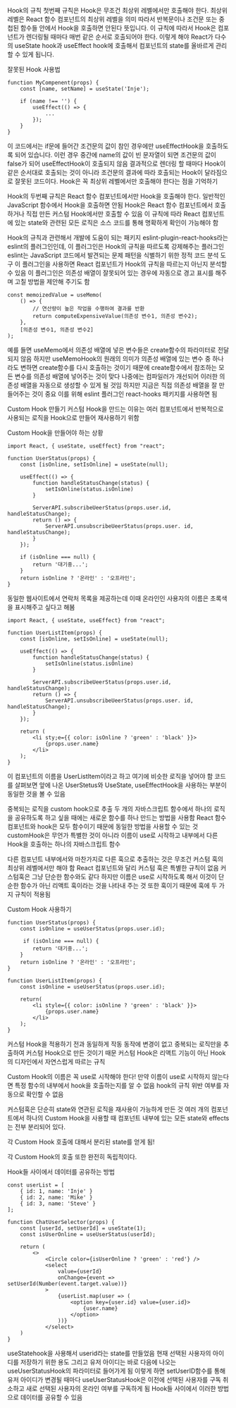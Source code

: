 Hook의 규칙
첫번째 규칙은 Hook은 무조건 최상위 레벨에서만 호출해야 한다.
최상위 레벨은  React 함수 컴포넌트의 최상위 레벨을 의미
따라서 반복문이나 조건문 또는 중첩된 함수들 안에서 Hook을 호출하면 안된다 뜻입니다.
이 규칙에 따라서 Hook은 컴포넌트가 렌더링될 때마다 매번 같은 순서로 호출되어야 한다.
이렇게 해야 React가 다수의 useState hook과 useEffect hook에 호출해서 컴포넌트의 state를 올바르게 관리할 수 있게 됩니다.
 
잘못된 Hook 사용법
```
function MyCompenent(props) {
    const [name, setName] = useState('Inje');

    if (name !== '') {
        useEffect(() => {
            ...
        });
    }
}
```
이 코드에서는 if문에 들어간 조건문의 값이 참인 경우에만 useEffectHook을 호출하도록 되어 있습니다.
이런 경우 중간에 name의 값이 빈 문자열이 되면 조건문의 값이 false가 되어 useEffectHook이 호출되지 않음
결과적으로 렌더링 할 때마다 Hook이 같은 순서대로 호출되는 것이 아니라 조건문의 결과에 따라 호출되는 Hook이 달라짐으로 잘못된 코드이다.
Hook은 꼭 최상위 레벨에서만 호출해야 한다는 점을 기억하기
 
Hook의 두번째 규칙은 React 함수 컴포넌트에서만 Hook을 호출해야 한다. 
일반적인 JavaScript 함수에서 Hook을 호출하면 안됨
Hook은 React 함수 컴포넌트에서 호출하거나 직접 만든 커스텀 Hook에서만 호출할 수 있음
이 규칙에 따라 React 컴포넌트에 있는 state와 관련된 모든 로직은 소스 코드를 통해 명확하게 확인이 가능해야 함
 
Hook의 규칙과 관련해서 개발에 도움이 되는 패키지
eslint-plugin-react-hooks라는 eslint의 플러그인인데, 이 플러그인은 Hook의 규칙을 따르도록 강제해주는 플러그인
eslint는 JavaScript 코드에서 발견되는 문제 패턴을 식별하기 위한 정적 코드 분석 도구
이 플러그인을 사용하면 React 컴포넌트가 Hook의 규칙을 따르는지 아닌지 분석할 수 있음
이 플러그인은 의존성 배열이 잘못되어 있는 경우에 자동으로 경고 표시를 해주며 고칠 방법을 제안해 주기도 함
 
```
const memoizedValue = useMemo(
    () => {
        // 연산량이 높은 작업을 수행하여 결과를 반환
        return computeExpensiveValue(의존성 변수1, 의존성 변수2);
    },
    [의존성 변수1, 의존성 변수2]
);
```
예를 들면 useMemo에서 의존성 배열에 넣은 변수들은 create함수의 파라미터로 전달되지 않음
하지만 useMemoHook의 원래의 의미가 의존성 배열에 있는 변수 중 하나라도 변하면 create함수를 다시 호출하는 것이기 때문에 create함수에서 참조하는 모든 변수를 의존성 배열에 넣어주는 것이 맞다
나중에는 컴파일러가 개선되어 이러한 의존성 배열을 자동으로 생성할 수 있게 될 것임
하지만 지금은 직접 의존성 배열을 잘 만들어주는 것이 중요
이를 위해 eslint 플러그인 react-hooks 패키지를 사용하면 됨
 
Custom Hook 만들기
커스텀 Hook을 만드는 이유는 여러 컴포넌트에서 반복적으로 사용되는 로직을 Hook으로 만들어 재사용하기 위함
 
Custom Hook을 만들어야 하는 상황
```
import React, { useState, useEffect} from "react";

function UserStatus(props) {
    const [isOnline, setIsOnline] = useState(null);

    useEffect(() => {
        function handleStatusChange(status) {
            setIsOnline(status.isOnline)
        }

        ServerAPI.subscribeUeerStatus(props.user.id, handleStatusChange);
        return () => {
            ServerAPI.unsubscribeUeerStatus(props.user. id, handleStatusChange);
        }
    });

    if (isOnline === null) {
        return '대기중...';
    }
    return isOnline ? '온라인' : '오프라인';
}
```
 
동일한 웹사이트에서 연락처 목록을 제공하는데 이때 온라인인 사용자의 이름은 초록색을 표시해주고 싶다고 해봄
```
import React, { useState, useEffect} from "react";

function UserListItem(props) {
    const [isOnline, setIsOnline] = useState(null);

    useEffect(() => {
        function handleStatusChange(status) {
            setIsOnline(status.isOnline)
        }

        ServerAPI.subscribeUeerStatus(props.user.id, handleStatusChange);
        return () => {
            ServerAPI.unsubscribeUeerStatus(props.user. id, handleStatusChange);
        }
    });

    return (
        <li sty;e={{ color: isOnline ? 'green' : 'black' }}>
            {props.user.name}
        </li>
    );
}
```
이 컴포넌트의 이름을 UserListltem이라고 하고 여기에 비슷한 로직을 넣어야 함
코드를 살펴보면 앞에 나온 UserStetus와 UseState, useEffectHook을 사용하는 부분이 동일한 것을 볼 수 있음
 
중복되는 로직을 custom hook으로 추출
두 개의 자바스크립트 함수에서 하나의 로직을 공유하도록 하고 싶을 때에는 새로운 함수를 하나 만드는 방법을 사용함
React 함수 컴포넌트와 hook은 모두 함수이기 때문에 동일한 방법을 사용할 수 있는 것
customHook은 무언가 특별한 것이 아니라 이름이 use로 시작하고 내부에서 다른 Hook을 호출하는 하나의 자바스크립트 함수
 
다른 컴포넌트 내부에서와 마찬가지로 다른 훅으로 추출하는 것은 무조건 커스텀 훅의 최상위 레벨에서만 해야 함
React 컴포넌트와 달리 커스텀 훅은 특별한 규칙이 없음
커스텀훅은 그냥 단순한 함수와도 같다
하지만 이름은 use로 시작하도록 해서 이것이 단순한 함수가 아닌 리액트 훅이라는 것을 나타내 주는 것
또한 훅이기 때문에 훅에 두 가지 규칙이 적용됨
 
Custom Hook 사용하기
```
function UserStatus(props) {
    const isOnline = useUserStatus(props.user.id);

     if (isOnline === null) {
        return '대기중...';
    }
    return isOnline ? '온라인' : '오프라인';
}
 
function UserListItem(props) {
    const isOnline = useUserStatus(props.user.id);

    return(
        <li style={{ color: isOnline ? 'green' : 'black' }}>
            {props.user.name}
        </li>
    );
}
```
커스텀 Hook을 적용하기 전과 동일하게 작동
동작에 변경이 없고 중복되는 로직만을 추출하여 커스텀 Hook으로 만든 것이기 때문
커스텀 Hook은 리액트 기능이 아닌 Hook의 디자인에서 자연스럽게 따르는 규칙
 
Custom Hook의 이름은 꼭 use로 시작해야 한다!
만약 이름이 use로 시작하지 않는다면 특정 함수의 내부에서 hook을 호출하는지를 알 수 없음 hook의 규칙 위반 여부를 자동으로 확인할 수 없음
 
커스텀훅은 단순히 state와 연관된 로직을 재사용이 가능하게 만든 것
여러 개의 컴포넌트에서 하나의 Custom Hook을 사용할 때 컴포넌트 내부에 있는 모든 state와 effects는 전부 분리되어 있다.
 
각 Custom Hook 호출에 대해서 분리된 state를 얻게 됨!
 
각 Custom Hook의 호출 또한 완전히 독립적이다.
 
Hook들 사이에서 데이터를 공유하는 방법
```
const userList = [
    { id: 1, name: 'Inje' }
    { id: 2, name: 'Mike' }
    { id: 3, name: 'Steve' }
];

function ChatUserSelector(props) {
    const [userId, setUserId] = useState(1);
    const isUserOnline = useUserStatus(userId);

    return (
        <>
            <Circle color={isUserOnline ? 'green' : 'red'} />
            <select
                value={userId}
                onChange={event => setUserId(Number(event.target.value))}
            >
                {userList.map(user => (
                    <option key={user.id} value={user.id}>
                        {user.name}
                    </option>
                ))}
            </select>
    )
}
```
useStatehook을 사용해서 userid라는 state를 만들었음 현재 선택된 사용자의 아이디를 저장하기 위한 용도
그리고 유저 아이디는 바로 다음에 나오는 useUserStatusHook의 파라미터로 들어가게 됨
이렇게 하면 setUserID함수를 통해 유저 아이디가 변경될 때마다 useUserStatusHook은 이전에 선택된 사용자를 구독 취소하고 새로 선택된 사용자의 온라인 여부를 구독하게 됨
Hook들 사이에서 이러한 방법으로 데이터를 공유할 수 있음